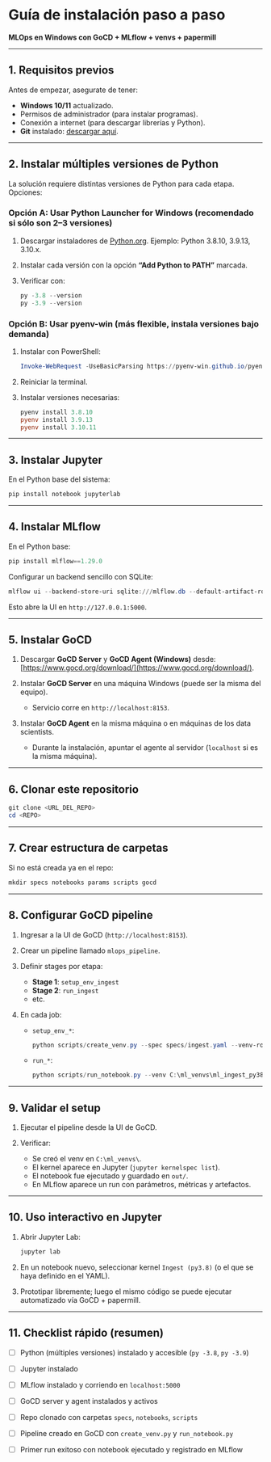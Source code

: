 # Guía de instalación paso a paso

**MLOps en Windows con GoCD + MLflow + venvs + papermill**

---

## 1. Requisitos previos

Antes de empezar, asegurate de tener:

* **Windows 10/11** actualizado.
* Permisos de administrador (para instalar programas).
* Conexión a internet (para descargar librerías y Python).
* **Git** instalado: [descargar aquí](https://git-scm.com/download/win).

---

## 2. Instalar múltiples versiones de Python

La solución requiere distintas versiones de Python para cada etapa.
Opciones:

### Opción A: Usar **Python Launcher for Windows** (recomendado si sólo son 2–3 versiones)

1. Descargar instaladores de [Python.org](https://www.python.org/downloads/windows/).
   Ejemplo: Python 3.8.10, 3.9.13, 3.10.x.
2. Instalar cada versión con la opción **“Add Python to PATH”** marcada.
3. Verificar con:

   ```powershell
   py -3.8 --version
   py -3.9 --version
   ```

### Opción B: Usar **pyenv-win** (más flexible, instala versiones bajo demanda)

1. Instalar con PowerShell:

   ```powershell
   Invoke-WebRequest -UseBasicParsing https://pyenv-win.github.io/pyenv-win/install-pyenv-win.ps1 | Invoke-Expression
   ```
2. Reiniciar la terminal.
3. Instalar versiones necesarias:

   ```powershell
   pyenv install 3.8.10
   pyenv install 3.9.13
   pyenv install 3.10.11
   ```

---

## 3. Instalar Jupyter

En el Python base del sistema:

```powershell
pip install notebook jupyterlab
```

---

## 4. Instalar MLflow

En el Python base:

```powershell
pip install mlflow==1.29.0
```

Configurar un backend sencillo con SQLite:

```powershell
mlflow ui --backend-store-uri sqlite:///mlflow.db --default-artifact-root ./mlruns
```

Esto abre la UI en `http://127.0.0.1:5000`.

---

## 5. Instalar GoCD

1. Descargar **GoCD Server** y **GoCD Agent (Windows)** desde: [https://www.gocd.org/download/](https://www.gocd.org/download/).
2. Instalar **GoCD Server** en una máquina Windows (puede ser la misma del equipo).

   * Servicio corre en `http://localhost:8153`.
3. Instalar **GoCD Agent** en la misma máquina o en máquinas de los data scientists.

   * Durante la instalación, apuntar el agente al servidor (`localhost` si es la misma máquina).

---

## 6. Clonar este repositorio

```powershell
git clone <URL_DEL_REPO>
cd <REPO>
```

---

## 7. Crear estructura de carpetas

Si no está creada ya en el repo:

```powershell
mkdir specs notebooks params scripts gocd
```

---

## 8. Configurar GoCD pipeline

1. Ingresar a la UI de GoCD (`http://localhost:8153`).
2. Crear un pipeline llamado `mlops_pipeline`.
3. Definir stages por etapa:

   * **Stage 1**: `setup_env_ingest`
   * **Stage 2**: `run_ingest`
   * etc.
4. En cada job:

   * `setup_env_*`:

     ```powershell
     python scripts/create_venv.py --spec specs/ingest.yaml --venv-root C:\ml_venvs
     ```
   * `run_*`:

     ```powershell
     python scripts/run_notebook.py --venv C:\ml_venvs\ml_ingest_py38 --notebook notebooks/ingest.ipynb --output out/ingest_out.ipynb --params-file params/ingest_params.yaml
     ```

---

## 9. Validar el setup

1. Ejecutar el pipeline desde la UI de GoCD.
2. Verificar:

   * Se creó el venv en `C:\ml_venvs\`.
   * El kernel aparece en Jupyter (`jupyter kernelspec list`).
   * El notebook fue ejecutado y guardado en `out/`.
   * En MLflow aparece un run con parámetros, métricas y artefactos.

---

## 10. Uso interactivo en Jupyter

1. Abrir Jupyter Lab:

   ```powershell
   jupyter lab
   ```
2. En un notebook nuevo, seleccionar kernel `Ingest (py3.8)` (o el que se haya definido en el YAML).
3. Prototipar libremente; luego el mismo código se puede ejecutar automatizado vía GoCD + papermill.

---

## 11. Checklist rápido (resumen)

* [ ] Python (múltiples versiones) instalado y accesible (`py -3.8`, `py -3.9`)
* [ ] Jupyter instalado
* [ ] MLflow instalado y corriendo en `localhost:5000`
* [ ] GoCD server y agent instalados y activos
* [ ] Repo clonado con carpetas `specs`, `notebooks`, `scripts`
* [ ] Pipeline creado en GoCD con `create_venv.py` y `run_notebook.py`
* [ ] Primer run exitoso con notebook ejecutado y registrado en MLflow

